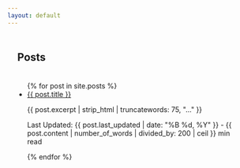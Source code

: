```yaml
---
layout: default
---
```


<h2 style="padding: 20px;">Posts</h2>
<ul style="padding: 0 40px;">
{% for post in site.posts %}
  <li>
    <a href="{{ post.url }}">{{ post.title }}</a>
    <p>{{ post.excerpt | strip_html | truncatewords: 75, "..." }}</p>
    <p>Last Updated: {{ post.last_updated | date: "%B %d, %Y" }} - {{ post.content | number_of_words | divided_by: 200 | ceil }} min read</p>
  </li>
{% endfor %}
</ul>
